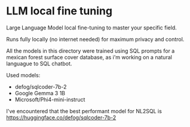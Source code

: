 # LLM local fine tuning


Large Language Model local fine-tuning to master your specific field.

Runs fully locally (no internet needed) for maximum privacy and control.

All the models in this directory were trained using SQL prompts for a mexican forest surface cover database, as i'm working on a natural languague to SQL chatbot.

Used models:

- defog/sqlcoder-7b-2
- Google Gemma 3 1B
- Microsoft/Phi4-mini-instruct

I've encountered that the best performant model for NL2SQL is https://huggingface.co/defog/sqlcoder-7b-2

